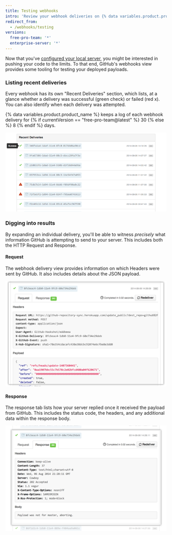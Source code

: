 ```yaml
---
title: Testing webhooks
intro: 'Review your webhook deliveries on {% data variables.product.prodname_dotcom %}, including the HTTP Request and payload as well as the response.'
redirect_from:
  - /webhooks/testing
versions:
  free-pro-team: '*'
  enterprise-server: '*'
---
```



Now that you've [configured your local server](/webhooks/configuring/), you might
be interested in pushing your code to the limits. To that end, GitHub's webhooks
view provides some tooling for testing your deployed payloads.

### Listing recent deliveries

Every webhook has its own "Recent Deliveries" section, which lists, at a glance whether a delivery was successful (green check) or failed (red x). You can also identify when each delivery was attempted.

{% data variables.product.product_name %} keeps a log of each webhook delivery for {% if currentVersion == "free-pro-team@latest" %} 30 {% else %} 8 {% endif %} days.

![Recent Deliveries view](/assets/images/webhooks_recent_deliveries.png)

### Digging into results

By expanding an individual delivery, you'll be able to witness *precisely*
what information GitHub is attempting to send to your server. This includes
both the HTTP Request and Response.

#### Request

The webhook delivery view provides information on which Headers were sent by GitHub.
It also includes details about the JSON payload.

![Viewing a payload request](/assets/images/payload_request_tab.png)

#### Response

The response tab lists how your server replied once it received the payload from
GitHub. This includes the status code, the headers, and any additional data
within the response body.

![Viewing a payload response](/assets/images/payload_response_tab.png)
